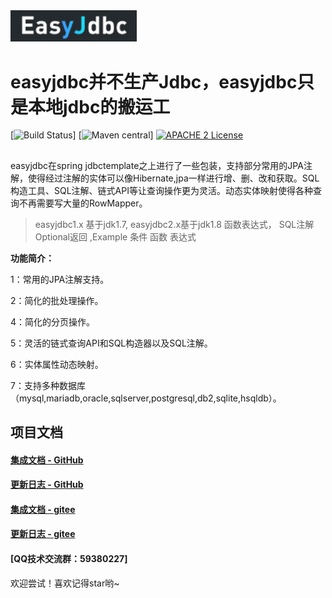 <img src="EasyJdbc.jpg" width="40%" height="40%" />

# easyjdbc并不生产Jdbc，easyjdbc只是本地jdbc的搬运工
[![Build Status](https://api.travis-ci.org/cn.xphsc/easyjdbc.svg?branch=master)]
 [![Maven central](https://maven-badges.herokuapp.com/maven-central/cn.xphsc/easyjdbc/badge.svg)]
[![APACHE 2 License](https://img.shields.io/badge/license-Apache2-blue.svg?style=flat)](LICENSE)
 
##
easyjdbc在spring jdbctemplate之上进行了一些包装，支持部分常用的JPA注解，使得经过注解的实体可以像Hibernate,jpa一样进行增、删、改和获取。SQL构造工具、SQL注解、链式API等让查询操作更为灵活。动态实体映射使得各种查询不再需要写大量的RowMapper。
> easyjdbc1.x 基于jdk1.7,
>easyjdbc2.x基于jdk1.8 函数表达式， SQL注解Optional返回 ,Example 条件 函数 表达式

**功能简介：**

1：常用的JPA注解支持。

2：简化的批处理操作。

4：简化的分页操作。

5：灵活的链式查询API和SQL构造器以及SQL注解。

6：实体属性动态映射。

7：支持多种数据库（mysql,mariadb,oracle,sqlserver,postgresql,db2,sqlite,hsqldb）。

## 项目文档


#### [集成文档 - GitHub](https://github.com/xphsc/easyjdbc/wiki)
#### [更新日志 - GitHub](https://github.com/xphsc/easyjdbc/wiki/changelog)
#### [集成文档 - gitee](https://gitee.com/xphsc/easyjdbc/wikis/Home)
#### [更新日志 - gitee](https://gitee.com/xphsc/easyjdbc/wikis/changelog?sort_id=751915)
#### [QQ技术交流群：59380227]
欢迎尝试！喜欢记得star哟~
